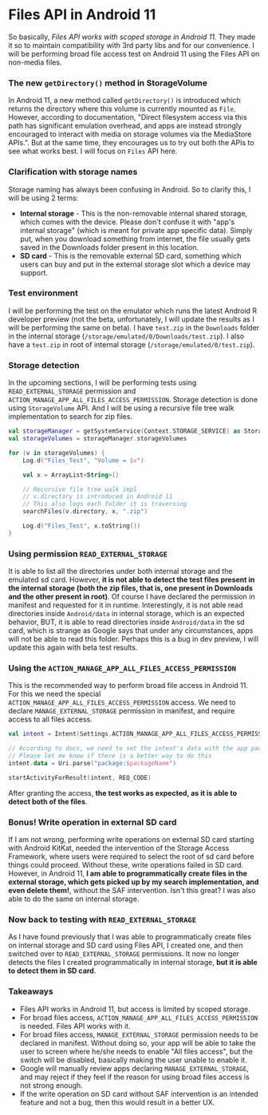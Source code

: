 # Files API in Android 11
So basically, _Files API works with scoped storage in Android 11._ They made it so to maintain compatibility with 3rd party libs and for our convenience. I will be performing broad file access test on Android 11 using the Files API on non-media files.

### The new `getDirectory()` method in StorageVolume
In Android 11, a new method called `getDirectory()` is introduced which returns the directory where this volume is currently mounted as `File`. However, according to documentation, "Direct filesystem access via this path has significant emulation overhead, and apps are instead strongly encouraged to interact with media on storage volumes via the MediaStore APIs.". But at the same time, they encourages us to try out both the APIs to see what works best. I will focus on `Files` API here.

### Clarification with storage names
Storage naming has always been confusing in Android. So to clarify this, I will be using 2 terms:
- __Internal storage__ - This is the non-removable internal shared storage, which comes with the device. Please don't confuse it with "app's internal storage" (which is meant for private app specific data). Simply put, when you download something from internet, the file usually gets saved in the Downloads folder present in this location.
- __SD card__ - This is the removable external SD card, something which users can buy and put in the external storage slot which a device may support.

### Test environment
I will be performing the test on the emulator which runs the latest Android R developer preview (not the beta, unfortunately, I will update the results as I will be performing the same on beta). I have `test.zip` in the `Downloads` folder in the internal storage (`/storage/emulated/0/Downloads/test.zip`). I also have a `test.zip` in root of internal storage (`/storage/emulated/0/test.zip`).

### Storage detection
In the upcoming sections, I will be performing tests using `READ_EXTERNAL_STORAGE` permission and `ACTION_MANAGE_APP_ALL_FILES_ACCESS_PERMISSION`. Storage detection is done using `StorageVolume` API. And I will be using a recursive file tree walk implementation to search for zip files.
```kotlin
val storageManager = getSystemService(Context.STORAGE_SERVICE) as StorageManager
val storageVolumes = storageManager.storageVolumes

for (v in storageVolumes) {
    Log.d("Files_Test", "Volume = $v")

    val x = ArrayList<String>()

    // Recursive file tree walk impl
    // v.directory is introduced in Android 11
    // This also logs each folder it is traversing
    searchFiles(v.directory, x, ".zip")

    Log.d("Files_Test", x.toString())
}
```

### Using permission `READ_EXTERNAL_STORAGE`
It is able to list all the directories under both internal storage and the emulated sd card. However, __it is not able to detect the test files present in the internal storage (both the zip files, that is, one present in Downloads and the other present in root)__. Of course I have declared the permission in manifest and requested for it in runtime.
Interestingly, it is not able read directories inside `Android/data` in internal storage, which is an expected behavior, BUT, it is able to read directories inside `Android/data` in the sd card, which is strange as Google says that under any circumstances, apps will not be able to read this folder. Perhaps this is a bug in dev preview, I will update this again with beta test results.

### Using the `ACTION_MANAGE_APP_ALL_FILES_ACCESS_PERMISSION`
This is the recommended way to perform broad file access in Android 11. For this we need the special `ACTION_MANAGE_APP_ALL_FILES_ACCESS_PERMISSION` access. We need to declare `MANAGE_EXTERNAL_STORAGE` permission in manifest, and require access to all files access.
```kotlin
val intent = Intent(Settings.ACTION_MANAGE_APP_ALL_FILES_ACCESS_PERMISSION)

// According to docs, we need to set the intent's data with the app package name in this format
// Please let me know if there is a better way to do this
intent.data = Uri.parse("package:$packageName")

startActivityForResult(intent, REQ_CODE)
```

After granting the access, __the test works as expected, as it is able to detect both of the files__.

### Bonus! Write operation in external SD card
If I am not wrong, performing write operations on external SD card starting with Android KitKat, needed the intervention of the Storage Access Framework, where users were required to select the root of sd card before things could proceed. Without these, write operations failed in SD card.
However, in Android 11, __I am able to programmatically create files in the external storage, which gets picked up by my search implementation, and even delete them!__, without the SAF intervention. Isn't this great?
I was also able to do the same on internal storage.

### Now back to testing with `READ_EXTERNAL_STORAGE`
As I have found previously that I was able to programmatically create files on internal storage and SD card using Files API, I created one, and then switched over to `READ_EXTERNAL_STORAGE` permissions.
It now no longer detects the files I created programmatically in internal storage, __but it is able to detect them in SD card__.

### Takeaways
- Files API works in Android 11, but access is limited by scoped storage.
- For broad files access, `ACTION_MANAGE_APP_ALL_FILES_ACCESS_PERMISSION` is needed. Files API works with it.
- For broad files access, `MANAGE_EXTERNAL_STORAGE` permission needs to be declared in manifest. Without doing so, your app will be able to take the user to screen where he/she needs to enable "All files access", but the switch will be disabled, basically making the user unable to enable it.
- Google will manually review apps declaring `MANAGE_EXTERNAL_STORAGE`, and may reject if they feel if the reason for using broad files access is not strong enough.
- If the write operation on SD card without SAF intervention is an intended feature and not a bug, then this would result in a better UX.
